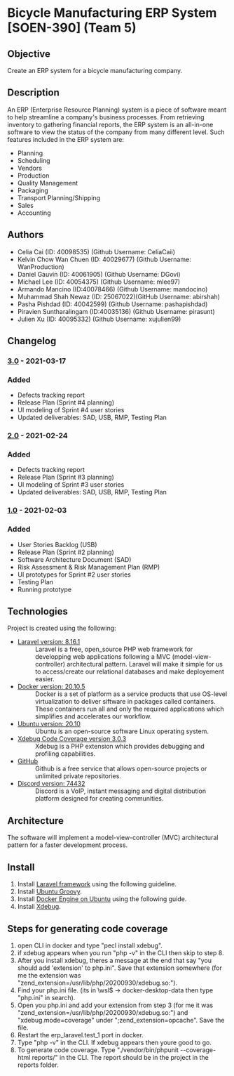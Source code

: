 # Bicycle Manufacturing ERP System [SOEN-390] (Team 5)

## Objective
Create an ERP system for a bicycle manufacturing company. 

## Description
An ERP (Enterprise Resource Planning) system is a piece of software meant to help 
streamline a company's business processes. From retrieving inventory to gathering financial
reports, the ERP system is an all-in-one software to view the status of the company from
many different level. Such features included in the ERP system are:

- Planning
- Scheduling
- Vendors
- Production
- Quality Management
- Packaging
- Transport Planning/Shipping
- Sales
- Accounting


## Authors
- Celia Cai (ID: 40098535) (Github Username: CeliaCaii)
- Kelvin Chow Wan Chuen (ID: 40029677) (Github Username: WanProduction)
- Daniel Gauvin (ID: 40061905) (Github Username: DGovi)
- Michael Lee (ID: 40054375) (Github Username: mlee97)
- Armando Mancino (ID:40078466) (Github Username: mandocino)
- Muhammad Shah Newaz (ID: 25067022)(GitHub Username: abirshah)
- Pasha Pishdad (ID: 40042599) (Github Username: pashapishdad)
- Piravien Suntharalingam (ID:40035136) (Github Username: pirasunt)
- Julien Xu (ID: 40095332) (Github Username: xujulien99)


## Changelog
### [3.0](https://github.com/mlee97/SOEN-390-Team5/tree/v3.0) - 2021-03-17
### Added
- Defects tracking report
- Release Plan (Sprint #4 planning)
- UI modeling of Sprint #4 user stories
- Updated deliverables: SAD, USB, RMP, Testing Plan

### [2.0](https://github.com/mlee97/SOEN-390-Team5/tree/v2.0) - 2021-02-24
### Added
- Defects tracking report
- Release Plan (Sprint #3 planning)
- UI modeling of Sprint #3 user stories
- Updated deliverables: SAD, USB, RMP, Testing Plan

### [1.0](https://github.com/mlee97/SOEN-390-Team5/tree/v1.0) - 2021-02-03
### Added
- User Stories Backlog (USB)
- Release Plan (Sprint #2 planning)
- Software Architecture Document (SAD)
- Risk Assessment & Risk Management Plan (RMP)
- UI prototypes for Sprint #2 user stories
- Testing Plan
- Running prototype


## Technologies
Project is created using the following:
- [Laravel version: 8.16.1](https://laravel.com/)
  <dd>Laravel is a free, open_source  PHP web framework for developping web applications following a MVC (model-view-controller) architectural pattern. Laravel will make it           simple for us to access/create our relational databases and make deployement easier.</dd>
- [Docker version: 20.10.5](https://www.docker.com/)
  <dd>Docker is a set of platform as a service products that use OS-level virtualization to deliver siftware in packages called containers. These containers run all and only the       required applications which simplifies and accelerates our workflow.</dd>
- [Ubuntu version: 20.10](https://ubuntu.com/)
  <dd>Ubuntu is an open-source software Linux operating system.</dd>
- [Xdebug Code Coverage version 3.0.3](https://xdebug.org/)
  <dd>Xdebug is a PHP extension which provides debugging and profiling capabilities.</dd>
- [GitHub](https://github.com/)
  <dd>Github is a free service that allows open-source projects or unlimited private repositories.</dd>
- [Discord version: 74432](https://discord.com/)
  <dd>Discord is a VoIP, instant messaging and digital distribution platform designed for creating communities.</dd>


## Architecture
The software will implement a model-view-controller (MVC) architectural pattern for a faster development process.


## Install
1. Install [Laravel framework](https://laravel.com/docs/8.x/installation#getting-started-on-windows) using the following guideline.
2. Install [Ubuntu Groovy](https://releases.ubuntu.com/20.10/).
3. Install [Docker Engine on Ubuntu](https://docs.docker.com/engine/install/ubuntu/) using the following guide.
4. Install [Xdebug](https://xdebug.org/docs/install).
   
   
## Steps for generating code coverage
1. open CLI in docker and type "pecl install xdebug".
2. if xdebug appears when you run "php -v" in the CLI then skip to step 8.
3. After you install xdebug, theres a message at the end that say "you should add 'extension' to php.ini". Save that extension somewhere (for me the extension was    "zend_extension=/usr/lib/php/20200930/xdebug.so:").
4. Find your php.ini file. (its in \wsl$ -> docker-desktop-data then type "php.ini" in search).
5. Open you php.ini and add your extension from step 3 (for me it was "zend_extension=/usr/lib/php/20200930/xdebug.so:") and "xdebug.mode=coverage" under ";zend_extension=opcache". Save the file.
6. Restart the erp_laravel.test_1 port in docker.
7. Type "php -v" in the CLI. If xdebug appears then youre good to go.
8. To generate code coverage. Type "./vendor/bin/phpunit --coverage-html reports/" in the CLI. The report should be in the project in the reports folder.
